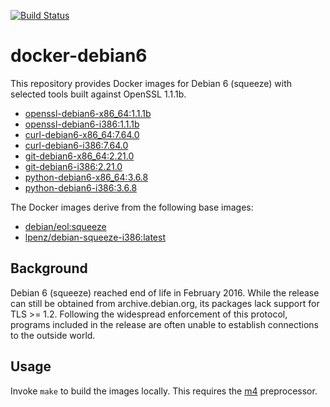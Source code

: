 [![Build Status](https://travis-ci.com/cjolowicz/docker-debian6.svg?branch=master)](https://travis-ci.com/cjolowicz/docker-debian6)

# docker-debian6

This repository provides Docker images for Debian 6 (squeeze) with
selected tools built against OpenSSL 1.1.1b.

- [openssl-debian6-x86_64:1.1.1b](https://hub.docker.com/r/cjolowicz/openssl-debian6-x86_64)
- [openssl-debian6-i386:1.1.1b](https://hub.docker.com/r/cjolowicz/openssl-debian6-i386)
- [curl-debian6-x86_64:7.64.0](https://hub.docker.com/r/cjolowicz/curl-debian6-x86_64)
- [curl-debian6-i386:7.64.0](https://hub.docker.com/r/cjolowicz/curl-debian6-i386)
- [git-debian6-x86_64:2.21.0](https://hub.docker.com/r/cjolowicz/git-debian6-x86_64)
- [git-debian6-i386:2.21.0](https://hub.docker.com/r/cjolowicz/git-debian6-i386)
- [python-debian6-x86_64:3.6.8](https://hub.docker.com/r/cjolowicz/python-debian6-x86_64)
- [python-debian6-i386:3.6.8](https://hub.docker.com/r/cjolowicz/python-debian6-i386)

The Docker images derive from the following base images:

- [debian/eol:squeeze](https://hub.docker.com/r/debian/eol:squeeze)
- [lpenz/debian-squeeze-i386:latest](https://hub.docker.com/r/lpenz/debian-squeeze-i386)

## Background

Debian 6 (squeeze) reached end of life in February 2016. While the
release can still be obtained from archive.debian.org, its packages
lack support for TLS >= 1.2. Following the widespread enforcement of
this protocol, programs included in the release are often unable to
establish connections to the outside world.

## Usage

Invoke `make` to build the images locally. This requires the
[m4](https://www.gnu.org/software/m4/) preprocessor.
